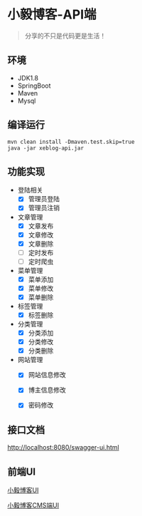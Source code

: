# 小毅博客-API端

> 分享的不只是代码更是生活！

## 环境

* JDK1.8
* SpringBoot
* Maven
* Mysql

## 编译运行

```
mvn clean install -Dmaven.test.skip=true
java -jar xeblog-api.jar
```

## 功能实现
- 登陆相关
    - [x] 管理员登陆
    - [x] 管理员注销
- 文章管理
   - [x] 文章发布
   - [x] 文章修改
   - [x] 文章删除
   - [ ] 定时发布
   - [ ] 定时爬虫
- 菜单管理
    - [x] 菜单添加
    - [x] 菜单修改
    - [x] 菜单删除
- 标签管理
    - [x] 标签删除
- 分类管理
    - [x] 分类添加
    - [x] 分类修改
    - [x] 分类删除
- 网站管理
    - [x] 网站信息修改
    - [x] 博主信息修改
    - [x] 密码修改



## 接口文档

[http://localhost:8080/swagger-ui.html](http://localhost:8080/swagger-ui.html)

##  前端UI

[小毅博客UI](https://github.com/anlingyi/xeblog-ui)

[小毅博客CMS端UI](https://github.com/anlingyi/xeblog-cms-ui)

